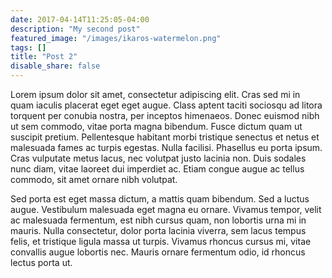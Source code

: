 ```yaml
---
date: 2017-04-14T11:25:05-04:00
description: "My second post"
featured_image: "/images/ikaros-watermelon.png"
tags: []
title: "Post 2"
disable_share: false
---
```

Lorem ipsum dolor sit amet, consectetur adipiscing elit. Cras sed mi in quam iaculis placerat eget eget augue. Class aptent taciti sociosqu ad litora torquent per conubia nostra, per inceptos himenaeos. Donec euismod nibh ut sem commodo, vitae porta magna bibendum. Fusce dictum quam ut suscipit pretium. Pellentesque habitant morbi tristique senectus et netus et malesuada fames ac turpis egestas. Nulla facilisi. Phasellus eu porta ipsum. Cras vulputate metus lacus, nec volutpat justo lacinia non. Duis sodales nunc diam, vitae laoreet dui imperdiet ac. Etiam congue augue ac tellus commodo, sit amet ornare nibh volutpat.

Sed porta est eget massa dictum, a mattis quam bibendum. Sed a luctus augue. Vestibulum malesuada eget magna eu ornare. Vivamus tempor, velit ac malesuada fermentum, est nibh cursus quam, non lobortis urna mi in mauris. Nulla consectetur, dolor porta lacinia viverra, sem lacus tempus felis, et tristique ligula massa ut turpis. Vivamus rhoncus cursus mi, vitae convallis augue lobortis nec. Mauris ornare fermentum odio, id rhoncus lectus porta ut.